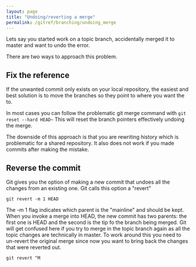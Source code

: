 ```yaml
---
layout: page
title: "Undoing/reverting a merge"
permalink: /gitref/branching/undoing_merge
---
```


[comment]: <> (TODO: REV MARKER)

Lets say you started work on a topic branch, accidentally merged it to master and want to undo the error.

There are two ways to approach this problem.  

## Fix the reference

If the unwanted commit only exists on your local repository, the easiest and best solution is to move the branches so they point to where you want the to.

In most cases you can follow the problematic git merge command with `git reset --hard HEAD~`  This will reset the branch pointers effectively undoing the merge.

The downside of this approach is that you are rewriting history which is problematic for a shared repository.  It also does not work if you made commits after making the mistake.  

## Reverse the commit

Git gives you the option of making a new commit that undoes all the changes from an existing one.  Git calls this option a "revert"

`git revert -m 1 HEAD`

[comment]: <> (TODO: Need to work though this I am not following what the -m 1 is doing)

The -m 1 flag indicates which parent is the "mainline" and should be kept.  When you invoke a merge into HEAD, the new commit has two parents: the first one is HEAD and the second is the tip fo the branch being merged.  Git will get confused here if you try to merge in the topic branch again as all the topic changes are technically in master.  To work around this you need to un-revert the original merge since now you want to bring back the changes that were reverted out.


[comment]: <> (TODO: Need to go back tot he book and really work though this I am very confused command below is definitely not correct)

`git revert ^M`